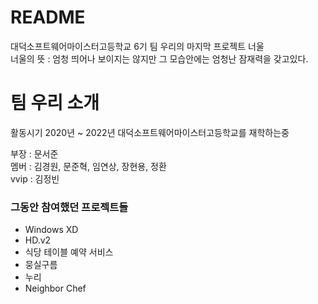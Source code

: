 # README
대덕소프트웨어마이스터고등학교 6기 팀 우리의 마지막 프로젝트 너울   
너울의 뜻 : 엄청 띄어나 보이지는 않지만 그 모습안에는 엄청난 잠재력을 갖고있다.  

# 팀 우리 소개

활동시기 2020년 ~ 2022년 대덕소프트웨어마이스터고등학교를 재학하는중  

부장 : 문서준  
멤버 : 김경원, 문준혁, 임연상, 장현용, 정환  
vvip : 김정빈  

### 그동안 참여했던 프로젝트들
* Windows XD
* HD.v2
* 식당 테이블 예약 서비스
* 뭉실구름
* 누리
* Neighbor Chef